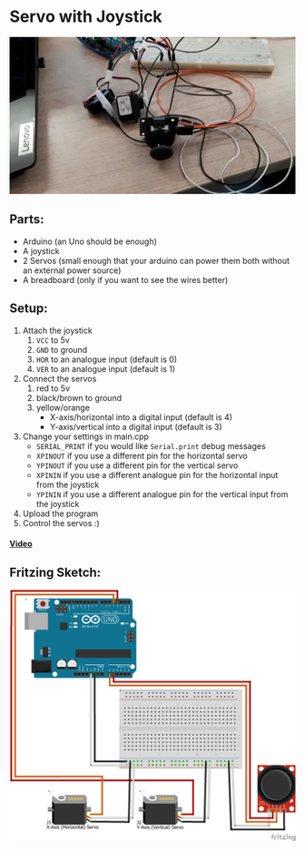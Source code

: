 # Servo with Joystick
![Image of 2 servos attached with long wires to an Arduino out of frame. And a joystick attached with even longer wires to the same Arduino.](./memorabilia/thumbnail_trimmed.jpg)
<br/>

## Parts:
* Arduino (an Uno should be enough)
* A joystick
* 2 Servos (small enough that your arduino can power them both without an external power source)
* A breadboard (only if you want to see the wires better)

## Setup:
1. Attach the joystick
    1. `VCC` to 5v
    1. `GND` to ground
    1. `HOR` to an analogue input (default is 0)
    1. `VER` to an analogue input (default is 1)
1. Connect the servos
    1. red to 5v
    1. black/brown to ground
    1. yellow/orange
        * X-axis/horizontal into a digital input (default is 4)
        * Y-axis/vertical into a digital input (default is 3)
1. Change your settings in main.cpp
    * `SERIAL_PRINT` if you would like `Serial.print` debug messages
    * `XPINOUT` if you use a different pin for the horizontal servo
    * `YPINOUT` if you use a different pin for the vertical servo
    * `XPININ` if you use a different analogue pin for the horizontal input from the joystick
    * `YPININ` if you use a different analogue pin for the vertical input from the joystick
1. Upload the program
1. Control the servos :)

#### [Video](https://youtu.be/YO_YPF3o6Eg)

## Fritzing Sketch:
![A Fritzing sketch exported to a png. Showing orange wires for the horizontal servo and red for the vertical servo.](./memorabilia/Sketch.png)
